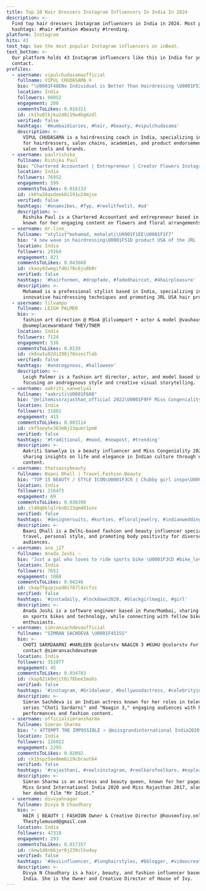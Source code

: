 ```yaml
---
title: Top 10 Hair Dressers Instagram Influencers In India In 2024
description: >-
  Find top hair dressers Instagram influencers in India in 2024. Most popular
  hashtags: #hair #fashion #beauty #trending.
platform: Instagram
hits: 43
text_top: See the most popular Instagram influencers on inBeat.
text_bottom: >-
  Our platform holds 43 Instagram influencers like this in India for you to
  contact.
profiles:
  - username: vipulchudasamaofficial
    fullname: VIPUL CHUDASAMA ®️
    bio: "\U0001F48ENo Individual is Better Than Hairdressing \U0001F539Coach For Hairdressers, Salon Chains, Academies, Salon Tools & Product Brands. \U0001F539Courses & Endorsements\U0001F447\U0001F3FB"
    location: India
    followers: 66052
    engagement: 206
    commentsToLikes: 0.016311
    id: ck15u0lkjku240i19w4bgmzdl
    verified: false
    hashtags: '#mumbaidiaries, #hair, #beauty, #vipulchudasama'
    description: >-
      VIPUL CHUDASAMA is a hairdressing coach in India, specializing in training
      for hairdressers, salon chains, academies, and product endorsements for
      salon tools and brands.
  - username: paulrishika_
    fullname: Rishika Paul
    bio: "Chartered Accountant | Entrepreneur | Creator Flowers Instagram Rising Star Award 2022 \U0001F396️✨ Kochi | Dubai ✨"
    location: India
    followers: 76952
    engagement: 599
    commentsToLikes: 0.016133
    id: ck0tw20qxdoek0i191u24mjse
    verified: false
    hashtags: '#onamvibes, #fyp, #reelitfeelit, #ad'
    description: >-
      Rishika Paul is a Chartered Accountant and entrepreneur based in India,
      known for her engaging content on flowers and floral arrangements.
  - username: mr.line_
    fullname: "stylist™️mohamad, mohalati\U0001F1EE\U0001F1F7"
    bio: "A new wave in hairdressing\U0001F51D product USA of the JRL ,brand\U0001F1FA\U0001F1F8: @jrlusa"
    location: India
    followers: 29164
    engagement: 821
    commentsToLikes: 0.043608
    id: ckaoy92wmgifd0i78c6ju0b0r
    verified: false
    hashtags: '#hairformen, #dropfade, #fadedhaircut, #4hairpleasure'
    description: >-
      Mohamad is a professional stylist based in India, specializing in
      innovative hairdressing techniques and promoting JRL USA hair products.
  - username: lilvampo
    fullname: LEIGH PALMER
    bio: >-
      fashion art direction @ MSoA @lilvampart • actor & model @vauhausagency •
      @someplacewarmband THEY/THEM
    location: India
    followers: 7124
    engagement: 536
    commentsToLikes: 0.0139
    id: ck8sw1u82di290j78osoc7lab
    verified: false
    hashtags: '#androgynous, #halloween'
    description: >-
      Leigh Palmer is a fashion art director, actor, and model based in India,
      focusing on androgynous style and creative visual storytelling.
  - username: aakriti_sanwelya1
    fullname: "aakriti\U0001F608"
    bio: "@elitemissrajasthan_official 2022\U0001F9FF Miss Congeniality 2022\U0001F9FF || ज़िन्दगी एक सफ़र है सुहाना ||\U0001F940 || यहां कल क्या हो किसने जाना ||\U0001F940"
    location: India
    followers: 11881
    engagement: 415
    commentsToLikes: 0.083114
    id: ckf5ooyhx363m0j23qumr1pm8
    verified: false
    hashtags: '#traditional, #mood, #newpost, #trending'
    description: >-
      Aakriti Sanwelya is a beauty influencer and Miss Congeniality 2022,
      sharing insights on life and elegance in Indian culture through engaging
      content.
  - username: thatsassybeauty
    fullname: Baani Dhall | Travel.Fashion.Beauty
    bio: "TOP 15 BEAUTY / STYLE ICON\U0001F3C6 | Chubby girl inspo\U0001F4AF \U0001F4CDDelhi | Mumbai Dm/E-mail for paid collaboration \U0001F4E9 Banidhall452@gmail.com I promote self love Sub\U0001F447"
    location: India
    followers: 216475
    engagement: 69
    commentsToLikes: 0.038398
    id: cl48q8klqlrkn0i23qmd81unx
    verified: false
    hashtags: '#designersuits, #kurties, #floraljewelry, #indianweddingbuzz'
    description: >-
      Baani Dhall is a Delhi-based fashion and beauty influencer specializing in
      travel, personal style, and promoting body positivity for diverse
      audiences.
  - username: ana_j27
    fullname: Anada Joshi ✨
    bio: "Just a gal who loves to ride sports bike \U0001F3CD #bike_lover software engineer sagittarius ♐️ Pune/Mumbai Private @iamanajoshi"
    location: India
    followers: 7651
    engagement: 1068
    commentsToLikes: 0.04246
    id: ckap7fgzpjuad0i787l4zcfzs
    verified: false
    hashtags: '#instadaily, #lockdown2020, #blackgirlmagic, #girl'
    description: >-
      Anada Joshi is a software engineer based in Pune/Mumbai, sharing insights
      on sports bikes and technology, while connecting with fellow bike
      enthusiasts.
  - username: simransachdevaofficial
    fullname: "SIMRAN SACHDEVA \U0001F451SS"
    bio: >-
      CHOTI SARRDAARNI #HARLEEN @colorstv NAAGIN 3 #KUHU @colorstv For Collabs
      contact @simransachdevateam
    location: India
    followers: 352077
    engagement: 45
    commentsToLikes: 0.034703
    id: ckap82ik0mjit0i78bee1mahs
    verified: false
    hashtags: '#instagram, #bridalwear, #bollywoodactress, #celebrityinfluencer'
    description: >-
      Simran Sachdeva is an Indian actress known for her roles in television
      series "Choti Sardarni" and "Naagin 3," engaging audiences with her
      performances and fashion content.
  - username: officialsimransharma
    fullname: Simran Sharma
    bio: "⭐ ATTEMPT THE IMPOSSIBLE ⭐ @missgrandinternational India2020 @missrajasthan 2017 Debut Film ’Mr Idiot’ Teaser\U0001F447\U0001F3FB"
    location: India
    followers: 126022
    engagement: 2293
    commentsToLikes: 0.02092
    id: ck15spz5ae8mm0i19cbraut64
    verified: false
    hashtags: '#rajasthani, #reelsinstagram, #reelkarofeelkaro, #explore'
    description: >-
      Simran Sharma is an actress and beauty queen, known for her pageantry as
      Miss Grand International India 2020 and Miss Rajasthan 2017, along with
      her debut film "Mr Idiot."
  - username: divvyahnagar
    fullname: Divya N Chaudhary
    bio: >-
      HAIR | BEAUTY | FASHION Owner & Creative Director @houseofivy.online EMAIL
      Thestylemused@gmail.com
    location: India
    followers: 47318
    engagement: 293
    commentsToLikes: 0.017357
    id: ckmw1d6nb6jer0j239clhu4wy
    verified: false
    hashtags: '#desiinfluencer, #longhairstyles, #bblogger, #videocreator'
    description: >-
      Divya N Chaudhary is a hair, beauty, and fashion influencer based in
      India. She is the Owner and Creative Director of House of Ivy.
---
```


